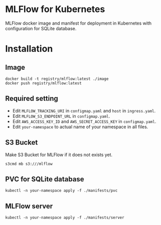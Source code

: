 # MLFlow for Kubernetes

MLFlow docker image and manifest for deployment in Kubernetes with configuration for SQLite database.

# Installation

## Image

```
docker build -t registry/mlflow:latest ./image
docker push registry/mlflow:latest
```

## Required setting

- Edit `MLFLOW_TRACKING_URI` in `configmap.yaml` and `host` in `ingress.yaml`.
- Edit `MLFLOW_S3_ENDPOINT_URL` in `configmap.yaml`.
- Edit `AWS_ACCESS_KEY_ID` and `AWS_SECRET_ACCESS_KEY` in `configmap.yaml`.
- Edit `your-namespace` to actual name of your namespace in all files.

## S3 Bucket

Make S3 Bucket for MLFlow if it does not exists yet.

```
s3cmd mb s3:///mlflow
```

## PVC for SQLite database

```
kubectl -n your-namespace apply -f ./manifests/pvc
```

## MLFlow server

```
kubectl -n your-namespace apply -f ./manifests/server
```
